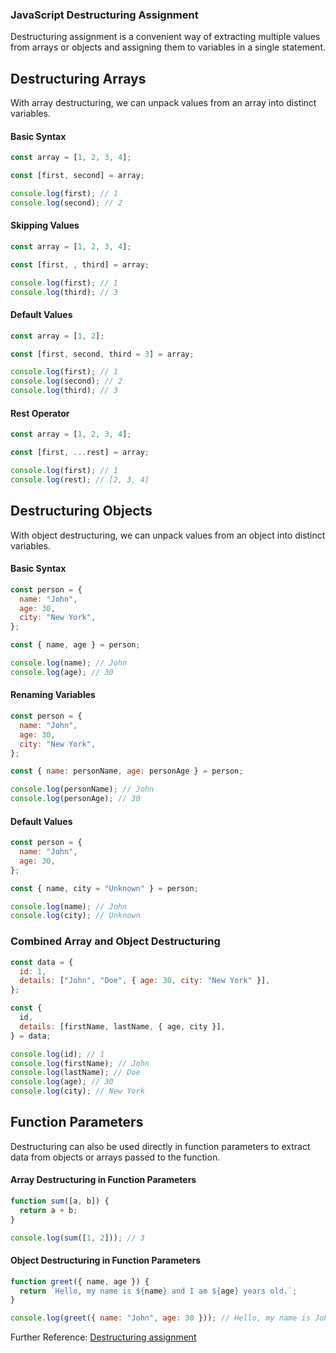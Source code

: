 ### JavaScript Destructuring Assignment

Destructuring assignment is a convenient way of extracting multiple values from arrays or objects and assigning them to variables in a single statement.

## Destructuring Arrays

With array destructuring, we can unpack values from an array into distinct variables.

#### Basic Syntax

```javascript
const array = [1, 2, 3, 4];

const [first, second] = array;

console.log(first); // 1
console.log(second); // 2
```

#### Skipping Values

```javascript
const array = [1, 2, 3, 4];

const [first, , third] = array;

console.log(first); // 1
console.log(third); // 3
```

#### Default Values

```javascript
const array = [1, 2];

const [first, second, third = 3] = array;

console.log(first); // 1
console.log(second); // 2
console.log(third); // 3
```

#### Rest Operator

```javascript
const array = [1, 2, 3, 4];

const [first, ...rest] = array;

console.log(first); // 1
console.log(rest); // [2, 3, 4]
```

## Destructuring Objects

With object destructuring, we can unpack values from an object into distinct variables.

#### Basic Syntax

```javascript
const person = {
  name: "John",
  age: 30,
  city: "New York",
};

const { name, age } = person;

console.log(name); // John
console.log(age); // 30
```

#### Renaming Variables

```javascript
const person = {
  name: "John",
  age: 30,
  city: "New York",
};

const { name: personName, age: personAge } = person;

console.log(personName); // John
console.log(personAge); // 30
```

#### Default Values

```javascript
const person = {
  name: "John",
  age: 30,
};

const { name, city = "Unknown" } = person;

console.log(name); // John
console.log(city); // Unknown
```

### Combined Array and Object Destructuring

```javascript
const data = {
  id: 1,
  details: ["John", "Doe", { age: 30, city: "New York" }],
};

const {
  id,
  details: [firstName, lastName, { age, city }],
} = data;

console.log(id); // 1
console.log(firstName); // John
console.log(lastName); // Doe
console.log(age); // 30
console.log(city); // New York
```

## Function Parameters

Destructuring can also be used directly in function parameters to extract data from objects or arrays passed to the function.

#### Array Destructuring in Function Parameters

```javascript
function sum([a, b]) {
  return a + b;
}

console.log(sum([1, 2])); // 3
```

#### Object Destructuring in Function Parameters

```javascript
function greet({ name, age }) {
  return `Hello, my name is ${name} and I am ${age} years old.`;
}

console.log(greet({ name: "John", age: 30 })); // Hello, my name is John and I am 30 years old.
```

Further Reference: [Destructuring assignment](https://developer.mozilla.org/en-US/docs/Web/JavaScript/Reference/Operators/Destructuring_assignment)
